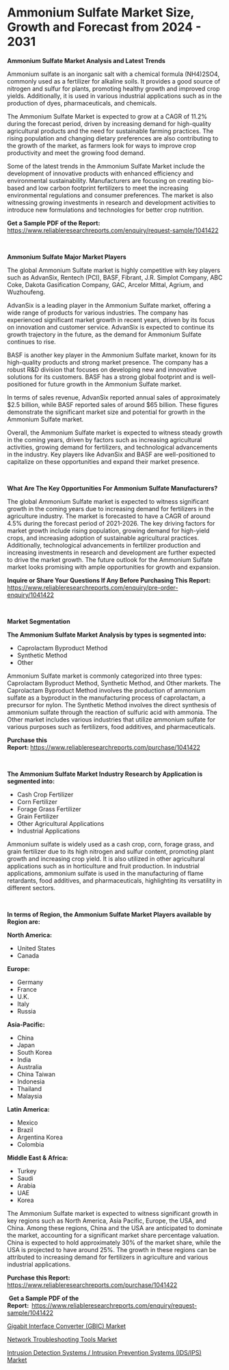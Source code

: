 <p><h1>Ammonium Sulfate Market Size, Growth and Forecast from 2024 - 2031</h1></p><p><strong>Ammonium Sulfate Market Analysis and Latest Trends</strong></p>
<p><p>Ammonium sulfate is an inorganic salt with a chemical formula (NH4)2SO4, commonly used as a fertilizer for alkaline soils. It provides a good source of nitrogen and sulfur for plants, promoting healthy growth and improved crop yields. Additionally, it is used in various industrial applications such as in the production of dyes, pharmaceuticals, and chemicals.</p><p>The Ammonium Sulfate Market is expected to grow at a CAGR of 11.2% during the forecast period, driven by increasing demand for high-quality agricultural products and the need for sustainable farming practices. The rising population and changing dietary preferences are also contributing to the growth of the market, as farmers look for ways to improve crop productivity and meet the growing food demand.</p><p>Some of the latest trends in the Ammonium Sulfate Market include the development of innovative products with enhanced efficiency and environmental sustainability. Manufacturers are focusing on creating bio-based and low carbon footprint fertilizers to meet the increasing environmental regulations and consumer preferences. The market is also witnessing growing investments in research and development activities to introduce new formulations and technologies for better crop nutrition.</p></p>
<p><strong>Get a Sample PDF of the Report:&nbsp;</strong> <a href="https://www.reliableresearchreports.com/enquiry/request-sample/1041422">https://www.reliableresearchreports.com/enquiry/request-sample/1041422</a></p>
<p>&nbsp;</p>
<p><strong>Ammonium Sulfate Major Market Players</strong></p>
<p><p>The global Ammonium Sulfate market is highly competitive with key players such as AdvanSix, Rentech (PCI), BASF, Fibrant, J.R. Simplot Company, ABC Coke, Dakota Gasification Company, GAC, Arcelor Mittal, Agrium, and Wuzhoufeng. </p><p>AdvanSix is a leading player in the Ammonium Sulfate market, offering a wide range of products for various industries. The company has experienced significant market growth in recent years, driven by its focus on innovation and customer service. AdvanSix is expected to continue its growth trajectory in the future, as the demand for Ammonium Sulfate continues to rise.</p><p>BASF is another key player in the Ammonium Sulfate market, known for its high-quality products and strong market presence. The company has a robust R&D division that focuses on developing new and innovative solutions for its customers. BASF has a strong global footprint and is well-positioned for future growth in the Ammonium Sulfate market.</p><p>In terms of sales revenue, AdvanSix reported annual sales of approximately $2.5 billion, while BASF reported sales of around $65 billion. These figures demonstrate the significant market size and potential for growth in the Ammonium Sulfate market.</p><p>Overall, the Ammonium Sulfate market is expected to witness steady growth in the coming years, driven by factors such as increasing agricultural activities, growing demand for fertilizers, and technological advancements in the industry. Key players like AdvanSix and BASF are well-positioned to capitalize on these opportunities and expand their market presence.</p></p>
<p>&nbsp;</p>
<p><strong>What Are The Key Opportunities For Ammonium Sulfate Manufacturers?</strong></p>
<p><p>The global Ammonium Sulfate market is expected to witness significant growth in the coming years due to increasing demand for fertilizers in the agriculture industry. The market is forecasted to have a CAGR of around 4.5% during the forecast period of 2021-2026. The key driving factors for market growth include rising population, growing demand for high-yield crops, and increasing adoption of sustainable agricultural practices. Additionally, technological advancements in fertilizer production and increasing investments in research and development are further expected to drive the market growth. The future outlook for the Ammonium Sulfate market looks promising with ample opportunities for growth and expansion.</p></p>
<p><strong>Inquire or Share Your Questions If Any Before Purchasing This Report:</strong> <a href="https://www.reliableresearchreports.com/enquiry/pre-order-enquiry/1041422">https://www.reliableresearchreports.com/enquiry/pre-order-enquiry/1041422</a></p>
<p>&nbsp;</p>
<p><strong>Market Segmentation</strong></p>
<p><strong>The Ammonium Sulfate Market Analysis by types is segmented into:</strong></p>
<p><ul><li>Caprolactam Byproduct Method</li><li>Synthetic Method</li><li>Other</li></ul></p>
<p><p>Ammonium Sulfate market is commonly categorized into three types: Caprolactam Byproduct Method, Synthetic Method, and Other markets. The Caprolactam Byproduct Method involves the production of ammonium sulfate as a byproduct in the manufacturing process of caprolactam, a precursor for nylon. The Synthetic Method involves the direct synthesis of ammonium sulfate through the reaction of sulfuric acid with ammonia. The Other market includes various industries that utilize ammonium sulfate for various purposes such as fertilizers, food additives, and pharmaceuticals.</p></p>
<p><strong>Purchase this Report:&nbsp;</strong><a href="https://www.reliableresearchreports.com/purchase/1041422">https://www.reliableresearchreports.com/purchase/1041422</a></p>
<p>&nbsp;</p>
<p><strong>The Ammonium Sulfate Market Industry Research by Application is segmented into:</strong></p>
<p><ul><li>Cash Crop Fertilizer</li><li>Corn Fertilizer</li><li>Forage Grass Fertilizer</li><li>Grain Fertilizer</li><li>Other Agricultural Applications</li><li>Industrial Applications</li></ul></p>
<p><p>Ammonium sulfate is widely used as a cash crop, corn, forage grass, and grain fertilizer due to its high nitrogen and sulfur content, promoting plant growth and increasing crop yield. It is also utilized in other agricultural applications such as in horticulture and fruit production. In industrial applications, ammonium sulfate is used in the manufacturing of flame retardants, food additives, and pharmaceuticals, highlighting its versatility in different sectors.</p></p>
<p>&nbsp;</p>
<p><strong>In terms of Region, the Ammonium Sulfate Market Players available by Region are:</strong></p>
<p>
    <p> <strong> North America: </strong>
        <ul>
            <li>United States</li>
            <li>Canada</li>
        </ul>
        </p> 
    <p> <strong> Europe: </strong>
        <ul>
            <li>Germany</li>
            <li>France</li>
            <li>U.K.</li>
            <li>Italy</li>
            <li>Russia</li>
        </ul>
        </p> 
    <p> <strong> Asia-Pacific: </strong>
        <ul>
            <li>China</li>
            <li>Japan</li>
            <li>South Korea</li>
            <li>India</li>
            <li>Australia</li>
            <li>China Taiwan</li>
            <li>Indonesia</li>
            <li>Thailand</li>
            <li>Malaysia</li>
        </ul>
        </p> 
    <p> <strong> Latin America: </strong>
        <ul>
            <li>Mexico</li>
            <li>Brazil</li>
            <li>Argentina Korea</li>
            <li>Colombia</li>
        </ul>
        </p> 
    <p> <strong> Middle East & Africa: </strong>
        <ul>
            <li>Turkey</li>
            <li>Saudi</li>
            <li>Arabia</li>
            <li>UAE</li>
            <li>Korea</li>
        </ul>
    </p>
    </p>
<p><p>The Ammonium Sulfate market is expected to witness significant growth in key regions such as North America, Asia Pacific, Europe, the USA, and China. Among these regions, China and the USA are anticipated to dominate the market, accounting for a significant market share percentage valuation. China is expected to hold approximately 30% of the market share, while the USA is projected to have around 25%. The growth in these regions can be attributed to increasing demand for fertilizers in agriculture and various industrial applications.</p></p>
<p><strong>Purchase this Report: </strong><a href="https://www.reliableresearchreports.com/purchase/1041422">https://www.reliableresearchreports.com/purchase/1041422</a></p>
<p>&nbsp;<strong>Get a Sample PDF of the Report:&nbsp;&nbsp;</strong><a href="https://www.reliableresearchreports.com/enquiry/request-sample/1041422">https://www.reliableresearchreports.com/enquiry/request-sample/1041422</a></p>
<p><strong></strong></p>
<p><p><a href="https://view.publitas.com/reportprime-1/gigabit-interface-converter-gbic-market-offer-valuable-insights-into-market-size-market-share-market-trends-and-projections-spanning-from-2023-to-2030/">Gigabit Interface Converter (GBIC) Market</a></p><p><a href="https://view.publitas.com/reportprime-1/network-troubleshooting-tools-market-research-report-unlocks-analysis-on-the-market-financial-status-market-size-and-market-revenue-upto-2030/">Network Troubleshooting Tools Market</a></p><p><a href="https://view.publitas.com/reportprime-1/intrusion-detection-systems-intrusion-prevention-systems-ids-ips-market-analysis-and-market-size-global-industry-overview-market-segmentation-and-forecast-2023-to-2030/">Intrusion Detection Systems / Intrusion Prevention Systems (IDS/IPS) Market</a></p></p>